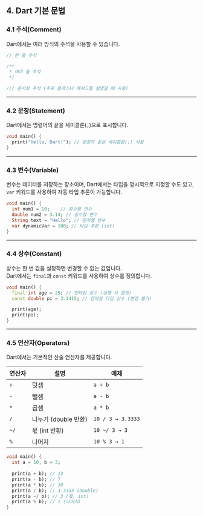 ## 4. Dart 기본 문법

### 4.1 주석(Comment)  
Dart에서는 여러 방식의 주석을 사용할 수 있습니다.

```dart
// 한 줄 주석

/**
 * 여러 줄 주석
 */

/// 문서화 주석 (주로 클래스나 메서드를 설명할 때 사용)
```

---

### 4.2 문장(Statement)  
Dart에서는 명령어의 끝을 세미콜론(`;`)으로 표시합니다.

```dart
void main() {
  print("Hello, Dart!"); // 문장의 끝은 세미콜론(;) 사용
}
```

---

### 4.3 변수(Variable)  
변수는 데이터를 저장하는 장소이며, Dart에서는 타입을 명시적으로 지정할 수도 있고,
`var` 키워드를 사용하여 자동 타입 추론이 가능합니다.

```dart
void main() {
  int num1 = 10;    // 정수형 변수
  double num2 = 3.14; // 실수형 변수
  String text = "Hello"; // 문자열 변수
  var dynamicVar = 100; // 타입 추론 (int)
}
```

---

### 4.4 상수(Constant)  
상수는 한 번 값을 설정하면 변경할 수 없는 값입니다.  
Dart에서는 `final`과 `const` 키워드를 사용하여 상수를 정의합니다.  

```dart
void main() {
  final int age = 25; // 런타임 상수 (실행 시 결정)
  const double pi = 3.1415; // 컴파일 타임 상수 (변경 불가)

  print(age);
  print(pi);
}
```

---

### 4.5 연산자(Operators)  
Dart에서는 기본적인 산술 연산자를 제공합니다.

| 연산자 | 설명 | 예제 |
|--------|------|------|
| `+` | 덧셈 | `a + b` |
| `-` | 뺄셈 | `a - b` |
| `*` | 곱셈 | `a * b` |
| `/` | 나누기 (double 반환) | `10 / 3 → 3.3333` |
| `~/` | 몫 (int 반환) | `10 ~/ 3 → 3` |
| `%` | 나머지 | `10 % 3 → 1` |

```dart
void main() {
  int a = 10, b = 3;
  
  print(a + b); // 13
  print(a - b); // 7
  print(a * b); // 30
  print(a / b); // 3.3333 (double)
  print(a ~/ b); // 3 (몫, int)
  print(a % b); // 1 (나머지)
}
```
